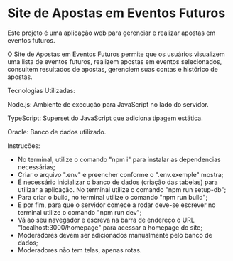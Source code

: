 # Site de Apostas em Eventos Futuros

Este projeto é uma aplicação web para gerenciar e realizar apostas em eventos futuros.

O Site de Apostas em Eventos Futuros permite que os usuários 
visualizem uma lista de eventos futuros,
realizem apostas em eventos selecionados,
consultem resultados de apostas,
gerenciem suas contas e histórico de apostas.

Tecnologias Utilizadas:

Node.js: Ambiente de execução para JavaScript no lado do servidor.

TypeScript: Superset do JavaScript que adiciona tipagem estática.

Oracle: Banco de dados utilizado.

Instruções: 
- No terminal, utilize o comando "npm i" para instalar as dependencias necessárias;
- Criar o arquivo ".env" e preencher conforme o ".env.exemple" mostra;
- É necessário inicializar o banco de dados (criação das tabelas) para utilizar a aplicação. No terminal utilize o comando "npm run setup-db";
- Para criar o build, no terminal utilize o comando "npm run build";
- E por fim, para que o servidor comece a rodar deve-se escrever no terminal utilize o comando "npm run dev";
- Vá ao seu navegador e escreva na barra de endereço o URL "localhost:3000/homepage" para acessar a homepage do site;
- Moderadores devem ser adicionados manualmente pelo banco de dados;
- Moderadores não tem telas, apenas rotas.
